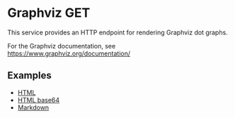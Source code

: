 # Graphviz GET

This service provides an HTTP endpoint for rendering Graphviz dot graphs. 

For the Graphviz documentation, see https://www.graphviz.org/documentation/

## Examples

* [HTML](./test/test.html)
* [HTML base64](./test/base64.html)
* [Markdown](./test/test.md)
 